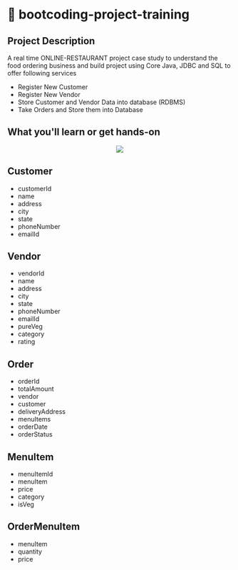 # 🚀 bootcoding-project-training

## Project Description
A real time ONLINE-RESTAURANT project case study to understand the 
food ordering business and build project using Core Java, JDBC and SQL to offer following services

- Register New Customer
- Register New Vendor
- Store Customer and Vendor Data into database (RDBMS) 
- Take Orders and Store them into Database 


## What you'll learn or get hands-on
<p align="center">
  <a href="https://skillicons.dev">
    <img src="https://skillicons.dev/icons?i=github,git,java,maven,postgres" />
  </a>
</p>

## Customer
- customerId
- name
- address
- city
- state
- phoneNumber
- emailId
## Vendor
- vendorId
- name
- address
- city
- state
- phoneNumber
- emailId
- pureVeg
- category
- rating

## Order
- orderId
- totalAmount
- vendor
- customer
- deliveryAddress
- menuItems
- orderDate
- orderStatus

## MenuItem
- menuItemId
- menuItem
- price
- category
- isVeg

## OrderMenuItem
- menuItem
- quantity
- price
